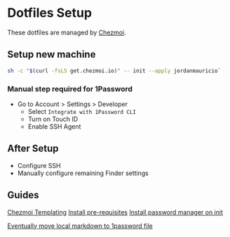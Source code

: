 # Dotfiles Setup

These dotfiles are managed by [Chezmoi](https://www.chezmoi.io/).

## Setup new machine

```bash
sh -c "$(curl -fsLS get.chezmoi.io)" -- init --apply jordanmauricio`
```

### Manual step required for 1Password

- Go to Account > Settings > Developer
  - Select `Integrate with 1Password CLI`
  - Turn on Touch ID
  - Enable SSH Agent

## After Setup

- Configure SSH
- Manually configure remaining Finder settings

## Guides

[Chezmoi Templating](https://www.chezmoi.io/user-guide/templating)
[Install pre-requisites](https://www.chezmoi.io/user-guide/frequently-asked-questions/usage/#how-do-i-install-pre-requisites-for-templates)
[Install password manager on init](https://www.chezmoi.io/user-guide/advanced/install-your-password-manager-on-init/)

[Eventually move local markdown to 1password file](https://www.chezmoi.io/user-guide/password-managers/1password/)
